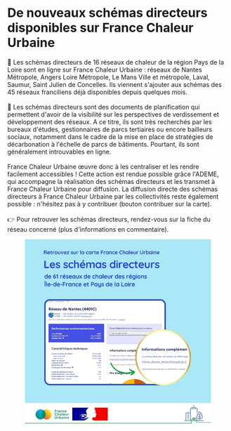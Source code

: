 # De nouveaux schémas directeurs disponibles sur France Chaleur Urbaine

📑 Les schémas directeurs de 16 réseaux de chaleur de la région Pays de la Loire sont en ligne sur France Chaleur Urbaine : réseaux de Nantes Métropole, Angers Loire Métropole, Le Mans Ville et métropole, Laval, Saumur, Saint Julien de Concelles. Ils viennent s'ajouter aux schémas des 45 réseaux franciliens déjà disponibles depuis quelques mois.\
\
🔎 Les schémas directeurs sont des documents de planification qui permettent d'avoir de la visibilité sur les perspectives de verdissement et développement des réseaux. A ce titre, ils sont très recherchés par les bureaux d'études, gestionnaires de parcs tertiaires ou encore bailleurs sociaux, notamment dans le cadre de la mise en place de stratégies de décarbonation à l'échelle de parcs de bâtiments. Pourtant, ils sont généralement introuvables en ligne.\
\
France Chaleur Urbaine œuvre donc à les centraliser et les rendre facilement accessibles ! Cette action est rendue possible grâce l'ADEME, qui accompagne la réalisation des schémas directeurs et les transmet à France Chaleur Urbaine pour diffusion. La diffusion directe des schémas directeurs à France Chaleur Urbaine par les collectivités reste également possible : n'hésitez pas à y contribuer (bouton contribuer sur la carte).\
\
👉 Pour retrouver les schémas directeurs, rendez-vous sur la fiche du réseau concerné (plus d'informations en commentaire).

<figure><img src=".gitbook/assets/16 (3).jpg" alt=""><figcaption></figcaption></figure>

